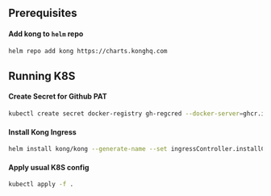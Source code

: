 
## Prerequisites


#### Add kong to `helm` repo

```bash
helm repo add kong https://charts.konghq.com
```


## Running K8S

#### Create Secret for Github PAT

```bash
kubectl create secret docker-registry gh-regcred --docker-server=ghcr.io --docker-username=GITHUB_USERNAME --docker-password=GITHUB_PAT
```


#### Install Kong Ingress

```bash
helm install kong/kong --generate-name --set ingressController.installCRDs=false
```


#### Apply usual K8S config

```bash
kubectl apply -f .
```

